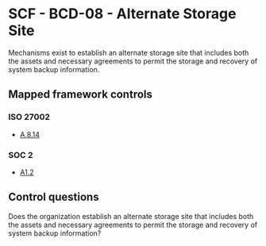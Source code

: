 # SCF - BCD-08 - Alternate Storage Site
Mechanisms exist to establish an alternate storage site that includes both the assets and necessary agreements to permit the storage and recovery of system backup information. 
## Mapped framework controls
### ISO 27002
- [A.8.14](../iso27002/a-8.md#a814)
  
### SOC 2
- [A1.2](../soc2/a12.md)
  
## Control questions
Does the organization establish an alternate storage site that includes both the assets and necessary agreements to permit the storage and recovery of system backup information? 
  